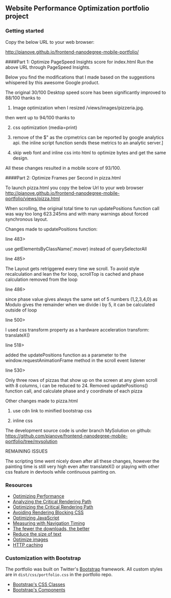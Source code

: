 ## Website Performance Optimization portfolio project


### Getting started

Copy the below URL to your web browser:

http://pianove.github.io/frontend-nanodegree-mobile-portfolio/

####Part 1: Optimize PageSpeed Insights score for index.html
Run the above URL through PageSpeed Insights.

Below you find the modifications that I made based on the suggestions whispered by this awesome Google product.

The original 30/100 Desktop speed score has been significantly improved to 88/100 thanks to

1. Image optimization 
when I resized /views/images/pizzeria.jpg.

then went up to 94/100 thanks to 

2. css optimization (media=print)

3. remove of the $<script async src="js/perfmatters.js"></script>"
as the crpmetrics can be reported by google analytics api. 
the inline script function sends these metrics to an analytic server.]

4. skip web font and inline css into html to optimize bytes and get the same design.

All these changes resulted in a mobile score of 93/100.

####Part 2: Optimize Frames per Second in pizza.html

To launch pizza.html you copy the below Url to your web browser http://pianove.github.io/frontend-nanodegree-mobile-portfolio/views/pizza.html

When scrolling, the original total time to run updatePositions function call was way too long 623.245ms and with many warnings about forced synchronous layout.

Changes made to updatePositions function:

line 483>

use getElementsByClassName('.mover) instead of querySelectorAll

line 485>

The Layout gets retriggered every time we scroll. To avoid style recalculation and lean the for loop, scrollTop is cached and phase calculation removed from the loop

line 486>

since phase value gives always the same set of 5 numbers (1,2,3,4,0) as Modulo gives the remainder when we divide i by 5, it can be calculated outside of loop

line 500>

I used css transform property as a hardware acceleration transform: translateX()

line 518>

added the updatePositions function as a parameter to the window.requestAnimationFrame method in the scroll event listener

line 530> 

Only three rows of pizzas that show up on the screen at any given scroll with 8 columns, i can be reduced to 24. Removed updatePositions() function call, and calculate phase and y coordinate of each pizza

Other changes made to pizza.html

1. use cdn link to minified bootstrap css

2. inline css

The development source code is under branch MySolution on github:
https://github.com/pianove/frontend-nanodegree-mobile-portfolio/tree/mysolution

REMAINING ISSUES

The scripting time went nicely down after all these changes, however the painting time is still very high even after translateX() or playing with other css feature in devtools while continuous painting on.

### Resources
 * [Optimizing Performance](https://developers.google.com/web/fundamentals/performance/ "web performance")
* [Analyzing the Critical Rendering Path](https://developers.google.com/web/fundamentals/performance/critical-rendering-path/analyzing-crp.html "analyzing crp")
* [Optimizing the Critical Rendering Path](https://developers.google.com/web/fundamentals/performance/critical-rendering-path/optimizing-critical-rendering-path.html "optimize the crp!")
* [Avoiding Rendering Blocking CSS](https://developers.google.com/web/fundamentals/performance/critical-rendering-path/render-blocking-css.html "render blocking css")
* [Optimizing JavaScript](https://developers.google.com/web/fundamentals/performance/critical-rendering-path/adding-interactivity-with-javascript.html "javascript")
* [Measuring with Navigation Timing](https://developers.google.com/web/fundamentals/performance/critical-rendering-path/measure-crp.html "nav timing api")
* <a href="https://developers.google.com/web/fundamentals/performance/optimizing-content-efficiency/eliminate-downloads.html">The fewer the downloads, the better</a>
* <a href="https://developers.google.com/web/fundamentals/performance/optimizing-content-efficiency/optimize-encoding-and-transfer.html">Reduce the size of text</a>
* <a href="https://developers.google.com/web/fundamentals/performance/optimizing-content-efficiency/image-optimization.html">Optimize images</a>
* <a href="https://developers.google.com/web/fundamentals/performance/optimizing-content-efficiency/http-caching.html">HTTP caching</a>

### Customization with Bootstrap
The portfolio was built on Twitter's <a href="http://getbootstrap.com/">Bootstrap</a> framework. All custom styles are in `dist/css/portfolio.css` in the portfolio repo.

* <a href="http://getbootstrap.com/css/">Bootstrap's CSS Classes</a>
* <a href="http://getbootstrap.com/components/">Bootstrap's Components</a>


